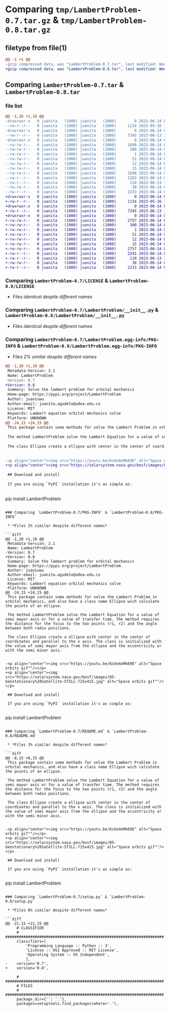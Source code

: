 # Comparing `tmp/LambertProblem-0.7.tar.gz` & `tmp/LambertProblem-0.8.tar.gz`

## filetype from file(1)

```diff
@@ -1 +1 @@
-gzip compressed data, was "LambertProblem-0.7.tar", last modified: Wed Jun 14 02:22:01 2023, max compression
+gzip compressed data, was "LambertProblem-0.8.tar", last modified: Wed Jun 14 02:40:34 2023, max compression
```

## Comparing `LambertProblem-0.7.tar` & `LambertProblem-0.8.tar`

### file list

```diff
@@ -1,16 +1,16 @@
-drwxrwxr-x   0 juanita   (1000) juanita   (1000)        0 2023-06-14 02:22:01.268388 LambertProblem-0.7/
--rw-r--r--   0 juanita   (1000) juanita   (1000)     1134 2023-05-16 14:58:24.000000 LambertProblem-0.7/LICENSE
-drwxrwxr-x   0 juanita   (1000) juanita   (1000)        0 2023-06-14 02:22:01.264388 LambertProblem-0.7/LambertProblem/
--rw-r--r--   0 juanita   (1000) juanita   (1000)     7345 2023-06-13 15:43:44.000000 LambertProblem-0.7/LambertProblem/__init__.py
-drwxrwxr-x   0 juanita   (1000) juanita   (1000)        0 2023-06-14 02:22:01.264388 LambertProblem-0.7/LambertProblem.egg-info/
--rw-rw-r--   0 juanita   (1000) juanita   (1000)     2698 2023-06-14 02:22:01.000000 LambertProblem-0.7/LambertProblem.egg-info/PKG-INFO
--rw-rw-r--   0 juanita   (1000) juanita   (1000)      300 2023-06-14 02:22:01.000000 LambertProblem-0.7/LambertProblem.egg-info/SOURCES.txt
--rw-rw-r--   0 juanita   (1000) juanita   (1000)        1 2023-06-14 02:22:01.000000 LambertProblem-0.7/LambertProblem.egg-info/dependency_links.txt
--rw-rw-r--   0 juanita   (1000) juanita   (1000)       51 2023-06-14 02:22:01.000000 LambertProblem-0.7/LambertProblem.egg-info/entry_points.txt
--rw-rw-r--   0 juanita   (1000) juanita   (1000)       12 2023-06-14 02:22:01.000000 LambertProblem-0.7/LambertProblem.egg-info/requires.txt
--rw-rw-r--   0 juanita   (1000) juanita   (1000)       15 2023-06-14 02:22:01.000000 LambertProblem-0.7/LambertProblem.egg-info/top_level.txt
--rw-rw-r--   0 juanita   (1000) juanita   (1000)     2698 2023-06-14 02:22:01.264388 LambertProblem-0.7/PKG-INFO
--rw-r--r--   0 juanita   (1000) juanita   (1000)     2182 2023-06-14 02:19:40.000000 LambertProblem-0.7/README.md
--rw-r--r--   0 juanita   (1000) juanita   (1000)      110 2023-06-13 16:01:48.000000 LambertProblem-0.7/pyproject.toml
--rw-rw-r--   0 juanita   (1000) juanita   (1000)       38 2023-06-14 02:22:01.268388 LambertProblem-0.7/setup.cfg
--rw-r--r--   0 juanita   (1000) juanita   (1000)     2233 2023-06-14 02:20:14.000000 LambertProblem-0.7/setup.py
+drwxrwxr-x   0 juanita   (1000) juanita   (1000)        0 2023-06-14 02:40:34.580947 LambertProblem-0.8/
+-rw-r--r--   0 juanita   (1000) juanita   (1000)     1134 2023-05-16 14:58:24.000000 LambertProblem-0.8/LICENSE
+drwxrwxr-x   0 juanita   (1000) juanita   (1000)        0 2023-06-14 02:40:34.580947 LambertProblem-0.8/LambertProblem/
+-rw-r--r--   0 juanita   (1000) juanita   (1000)     7345 2023-06-13 15:43:44.000000 LambertProblem-0.8/LambertProblem/__init__.py
+drwxrwxr-x   0 juanita   (1000) juanita   (1000)        0 2023-06-14 02:40:34.580947 LambertProblem-0.8/LambertProblem.egg-info/
+-rw-rw-r--   0 juanita   (1000) juanita   (1000)     2757 2023-06-14 02:40:34.000000 LambertProblem-0.8/LambertProblem.egg-info/PKG-INFO
+-rw-rw-r--   0 juanita   (1000) juanita   (1000)      300 2023-06-14 02:40:34.000000 LambertProblem-0.8/LambertProblem.egg-info/SOURCES.txt
+-rw-rw-r--   0 juanita   (1000) juanita   (1000)        1 2023-06-14 02:40:34.000000 LambertProblem-0.8/LambertProblem.egg-info/dependency_links.txt
+-rw-rw-r--   0 juanita   (1000) juanita   (1000)       51 2023-06-14 02:40:34.000000 LambertProblem-0.8/LambertProblem.egg-info/entry_points.txt
+-rw-rw-r--   0 juanita   (1000) juanita   (1000)       12 2023-06-14 02:40:34.000000 LambertProblem-0.8/LambertProblem.egg-info/requires.txt
+-rw-rw-r--   0 juanita   (1000) juanita   (1000)       15 2023-06-14 02:40:34.000000 LambertProblem-0.8/LambertProblem.egg-info/top_level.txt
+-rw-rw-r--   0 juanita   (1000) juanita   (1000)     2757 2023-06-14 02:40:34.580947 LambertProblem-0.8/PKG-INFO
+-rw-r--r--   0 juanita   (1000) juanita   (1000)     2241 2023-06-14 02:37:49.000000 LambertProblem-0.8/README.md
+-rw-r--r--   0 juanita   (1000) juanita   (1000)      110 2023-06-13 16:01:48.000000 LambertProblem-0.8/pyproject.toml
+-rw-rw-r--   0 juanita   (1000) juanita   (1000)       38 2023-06-14 02:40:34.580947 LambertProblem-0.8/setup.cfg
+-rw-r--r--   0 juanita   (1000) juanita   (1000)     2233 2023-06-14 02:40:27.000000 LambertProblem-0.8/setup.py
```

### Comparing `LambertProblem-0.7/LICENSE` & `LambertProblem-0.8/LICENSE`

 * *Files identical despite different names*

### Comparing `LambertProblem-0.7/LambertProblem/__init__.py` & `LambertProblem-0.8/LambertProblem/__init__.py`

 * *Files identical despite different names*

### Comparing `LambertProblem-0.7/LambertProblem.egg-info/PKG-INFO` & `LambertProblem-0.8/LambertProblem.egg-info/PKG-INFO`

 * *Files 2% similar despite different names*

```diff
@@ -1,10 +1,10 @@
 Metadata-Version: 2.1
 Name: LambertProblem
-Version: 0.7
+Version: 0.8
 Summary: Solve the lambert problem for orbital mechanics
 Home-page: https://pypi.org/project/LambertProblem
 Author: juaniuwu
 Author-email: juanita.agudelo@udea.edu.co
 License: MIT
 Keywords: Lambert equation orbital mechanics solve
 Platform: UNKNOWN
@@ -24,15 +24,15 @@
 This package contain some methods for solve the Lambert Problem in orbital mechanics, and also have a class name Ellipse wich calculate the points of an ellipse.
 
 The method LambertProblem solve the Lambert Equation for a value of semi mayor axis or for a value of transfer time. The method requires the distance for the focus to the two points (r1, r2) and the angle between both radio positions. 
 
 The class Ellipse create a ellipse with center in the center of coordinates and parallel to the x axis. The class is initialized with the value of semi mayor axis from the ellipse and the eccentricity or with the semi minor axis. 
 
 
-<p align="center"><img src="https://youtu.be/6cUe4oMk69E" alt="Space orbits gif""/></p>
+<p align="center"><img src="https://solarsystem.nasa.gov/bosf/images/05-Geostationary%20Satellite-STILL-715x415.jpg" alt="Space orbits gif""/></p>
 
 ## Download and install
 
 If you are using `PyPI` installation it's as simple as:
 
 ```
 pip install LambertProblem
```

### Comparing `LambertProblem-0.7/PKG-INFO` & `LambertProblem-0.8/PKG-INFO`

 * *Files 2% similar despite different names*

```diff
@@ -1,10 +1,10 @@
 Metadata-Version: 2.1
 Name: LambertProblem
-Version: 0.7
+Version: 0.8
 Summary: Solve the lambert problem for orbital mechanics
 Home-page: https://pypi.org/project/LambertProblem
 Author: juaniuwu
 Author-email: juanita.agudelo@udea.edu.co
 License: MIT
 Keywords: Lambert equation orbital mechanics solve
 Platform: UNKNOWN
@@ -24,15 +24,15 @@
 This package contain some methods for solve the Lambert Problem in orbital mechanics, and also have a class name Ellipse wich calculate the points of an ellipse.
 
 The method LambertProblem solve the Lambert Equation for a value of semi mayor axis or for a value of transfer time. The method requires the distance for the focus to the two points (r1, r2) and the angle between both radio positions. 
 
 The class Ellipse create a ellipse with center in the center of coordinates and parallel to the x axis. The class is initialized with the value of semi mayor axis from the ellipse and the eccentricity or with the semi minor axis. 
 
 
-<p align="center"><img src="https://youtu.be/6cUe4oMk69E" alt="Space orbits gif""/></p>
+<p align="center"><img src="https://solarsystem.nasa.gov/bosf/images/05-Geostationary%20Satellite-STILL-715x415.jpg" alt="Space orbits gif""/></p>
 
 ## Download and install
 
 If you are using `PyPI` installation it's as simple as:
 
 ```
 pip install LambertProblem
```

### Comparing `LambertProblem-0.7/README.md` & `LambertProblem-0.8/README.md`

 * *Files 3% similar despite different names*

```diff
@@ -8,15 +8,15 @@
 This package contain some methods for solve the Lambert Problem in orbital mechanics, and also have a class name Ellipse wich calculate the points of an ellipse.
 
 The method LambertProblem solve the Lambert Equation for a value of semi mayor axis or for a value of transfer time. The method requires the distance for the focus to the two points (r1, r2) and the angle between both radio positions. 
 
 The class Ellipse create a ellipse with center in the center of coordinates and parallel to the x axis. The class is initialized with the value of semi mayor axis from the ellipse and the eccentricity or with the semi minor axis. 
 
 
-<p align="center"><img src="https://youtu.be/6cUe4oMk69E" alt="Space orbits gif""/></p>
+<p align="center"><img src="https://solarsystem.nasa.gov/bosf/images/05-Geostationary%20Satellite-STILL-715x415.jpg" alt="Space orbits gif""/></p>
 
 ## Download and install
 
 If you are using `PyPI` installation it's as simple as:
 
 ```
 pip install LambertProblem
```

### Comparing `LambertProblem-0.7/setup.py` & `LambertProblem-0.8/setup.py`

 * *Files 8% similar despite different names*

```diff
@@ -21,15 +21,15 @@
     # CLASSIFIER
     # ######################################################################
     classifiers=[
         'Programming Language :: Python :: 3',
         'License :: OSI Approved :: MIT License',
         'Operating System :: OS Independent',
         ],
-    version='0.7',
+    version='0.8',
 
     # ######################################################################
     # FILES
     # ######################################################################
     package_dir={'': '.'},
     packages=setuptools.find_packages(where='.'),
```

